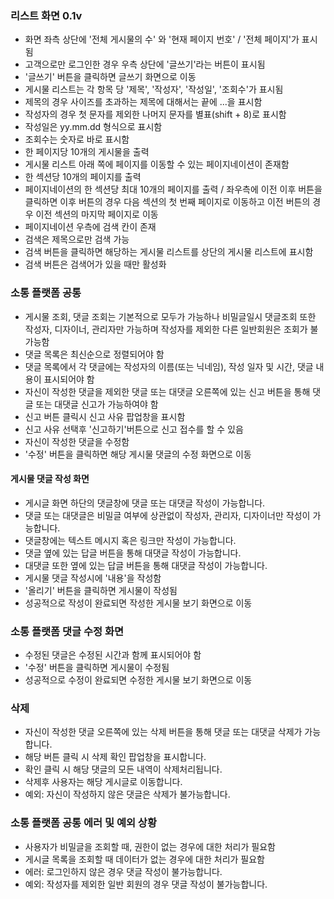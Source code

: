 ### 리스트 화면 0.1v

- 화면 좌측 상단에 '전체 게시물의 수' 와 '현재 페이지 번호' / '전체 페이지'가 표시 됨
- 고객으로만 로그인한 경우 우측 상단에 '글쓰기'라는 버튼이 표시됨
- '글쓰기' 버튼을 클릭하면 글쓰기 화면으로 이동
- 게시물 리스트는 각 항목 당 '제목', '작성자', '작성일', '조회수'가 표시됨
- 제목의 경우 사이즈를 초과하는 제목에 대해서는 끝에 ...을 표시함
- 작성자의 경우 첫 문자를 제외한 나머지 문자를 별표(shift + 8)로 표시함
- 작성일은 yy.mm.dd 형식으로 표시함
- 조회수는 숫자로 바로 표시함
- 한 페이지당 10개의 게시물을 출력
- 게시물 리스트 아래 쪽에 페이지를 이동할 수 있는 페이지네이션이 존재함
- 한 섹션당 10개의 페이지를 출력
- 페이지네이션의 한 섹션당 최대 10개의 페이지를 출력 / 좌우측에 이전 이후 버튼을 클릭하면 이후 버튼의 경우 다음 섹션의 첫 번째 페이지로 이동하고
  이전 버튼의 경우 이전 섹션의 마지막 페이지로 이동
- 페이지네이션 우측에 검색 칸이 존재
- 검색은 제목으로만 검색 가능
- 검색 버튼을 클릭하면 해당하는 게시물 리스트를 상단의 게시물 리스트에 표시함
- 검색 버튼은 검색어가 있을 때만 활성화

### 소통 플랫폼 공통

- 게시물 조회, 댓글 조회는 기본적으로 모두가 가능하나 비밀글일시 댓글조회 또한 작성자, 디자이너, 관리자만 가능하며 작성자를 제외한 다른 일반회원은 조회가 불가능함
- 댓글 목록은 최신순으로 정렬되어야 함
- 댓글 목록에서 각 댓글에는 작성자의 이름(또는 닉네임), 작성 일자 및 시간, 댓글 내용이 표시되어야 함
- 자신이 작성한 댓글을 제외한 댓글 또는 대댓글 오른쪽에 있는 신고 버튼을 통해 댓글 또는 대댓글 신고가 가능하여야 함
- 신고 버튼 클릭시 신고 사유 팝업창을 표시함
- 신고 사유 선택후 '신고하기'버튼으로 신고 접수를 할 수 있음
- 자신이 작성한 댓글을 수정함
- '수정' 버튼을 클릭하면 해당 게시물 댓글의 수정 화면으로 이동

#### 게시물 댓글 작성 화면

- 게시글 화면 하단의 댓글창에 댓글 또는 대댓글 작성이 가능합니다.
- 댓글 또는 대댓글은 비밀글 여부에 상관없이 작성자, 관리자, 디자이너만 작성이 가능합니다.
- 댓글창에는 텍스트 메시지 혹은 링크만 작성이 가능합니다.
- 댓글 옆에 있는 답글 버튼을 통해 대댓글 작성이 가능합니다.
- 대댓글 또한 옆에 있는 답글 버튼을 통해 대댓글 작성이 가능합니다.
- 게시물 댓글 작성시에 '내용'을 작성함
- '올리기' 버튼을 클릭하면 게시물이 작성됨
- 성공적으로 작성이 완료되면 작성한 게시물 보기 화면으로 이동

### 소통 플랫폼  댓글 수정 화면
- 수정된 댓글은 수정된 시간과 함께 표시되어야 함
- '수정' 버튼을 클릭하면 게시물이 수정됨
- 성공적으로 수정이 완료되면 수정한 게시물 보기 화면으로 이동

### 삭제

- 자신이 작성한 댓글 오른쪽에 있는 삭제 버튼을 통해 댓글 또는 대댓글 삭제가 가능합니다.
- 해당 버튼 클릭 시 삭제 확인 팝업창을 표시합니다.
- 확인 클릭 시 해당 댓글의 모든 내역이 삭제처리됩니다.
- 삭제후 사용자는 해당 게시글로 이동합니다.
- 예외: 자신이 작성하지 않은 댓글은 삭제가 불가능합니다.

### 소통 플랫폼 공통 에러 및 예외 상황

- 사용자가 비밀글을 조회할 때, 권한이 없는 경우에 대한 처리가 필요함
- 게시글 목록을 조회할 때 데이터가 없는 경우에 대한 처리가 필요함
- 에러: 로그인하지 않은 경우 댓글 작성이 불가능합니다.
- 예외: 작성자를 제외한 일반 회원의 경우 댓글 작성이 불가능합니다.

